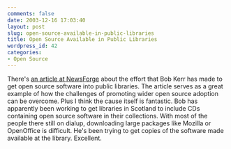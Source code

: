 ```yaml
---
comments: false
date: 2003-12-16 17:03:40
layout: post
slug: open-source-available-in-public-libraries
title: Open Source Available in Public Libraries
wordpress_id: 42
categories:
- Open Source
---
```


There's [an article at NewsForge](http://www.newsforge.com/software/03/12/14/1545216.shtml?tid=132&tid=151&tid=82) about the effort that Bob Kerr has made to get open source software into public libraries. The article serves as a great example of how the challenges of promoting wider open source adoption can be overcome. Plus I  think the cause itself is fantastic. Bob has apparently been working to get libraries in Scotland to include CDs containing open source software in their collections. With most of the people there still on dialup, downloading large packages like Mozilla or OpenOffice is difficult. He's been trying to get copies of the software made available at the library. Excellent.
